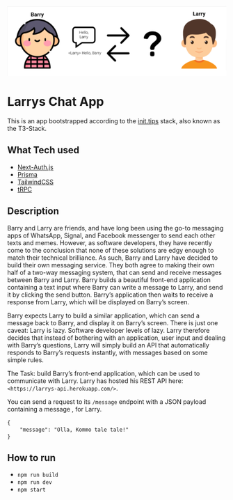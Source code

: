 <p align="center">
    <img src="chat-picture.png">
</p>

# Larrys Chat App

This is an app bootstrapped according to the [init.tips](https://init.tips) stack, also known as the T3-Stack. 

## What Tech used

- [Next-Auth.js](https://next-auth.js.org)
- [Prisma](https://prisma.io)
- [TailwindCSS](https://tailwindcss.com)
- [tRPC](https://trpc.io)

## Description

Barry and Larry are friends, and have long been using the go-to messaging apps of WhatsApp, Signal, and Facebook messenger to send each other texts and memes. However, as software developers, they have recently come to the conclusion that none of these solutions are edgy enough to match their technical brilliance. As such, Barry and Larry have decided to build their own messaging service. They both agree to making their own half of a two-way messaging system, that can send and receive messages between Barry and Larry. Barry builds a beautiful front-end application containing a text input where Barry can write a message to Larry, and send it by clicking the send button. Barry’s application then waits to receive a response from Larry, which will be displayed on Barry’s screen.

Barry expects Larry to build a similar application, which can send a message back to Barry, and display it on Barry’s screen. There is just one caveat: Larry is lazy. Software developer levels of lazy. Larry therefore decides that instead of bothering with an application, user input and dealing with Barry’s questions, Larry will simply build an API that automatically responds to Barry’s requests instantly, with messages based on some simple rules.

The Task: build Barry’s front-end application, which can be used to communicate with Larry. Larry has hosted his REST API here: `<https://larrys-api.herokuapp.com/>`. 

You can send a request to its `/message` endpoint with a JSON payload containing a message , for Larry.

```
{
    "message": "Olla, Kommo tale tale!"
}
```

## How to run

- `npm run build`
- `npm run dev`
- `npm start`
